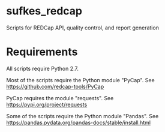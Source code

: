 # sufkes_redcap
Scripts for REDCap API, quality control, and report generation

# Requirements
All scripts require Python 2.7.

Most of the scripts require the Python module "PyCap". See https://github.com/redcap-tools/PyCap

PyCap requires the module "requests". See https://pypi.org/project/requests

Some of the scripts require the Python module "Pandas". See https://pandas.pydata.org/pandas-docs/stable/install.html 